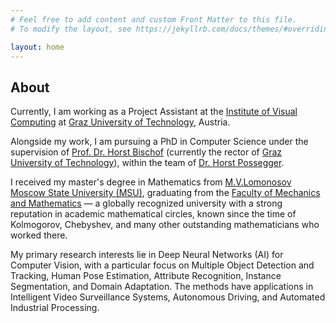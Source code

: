 ```yaml
---
# Feel free to add content and custom Front Matter to this file.
# To modify the layout, see https://jekyllrb.com/docs/themes/#overriding-theme-defaults

layout: home
---
```


## About

Currently, I am working as a Project Assistant at the [Institute of Visual Computing](https://www.tugraz.at/institute/icg/home) 
at [Graz University of Technology](https://en.wikipedia.org/wiki/Graz_University_of_Technology), Austria. 

Alongside my work, I am pursuing a PhD in Computer Science under the supervision of [Prof. Dr. Horst Bischof](https://en.wikipedia.org/wiki/Horst_Bischof)
(currently the rector of [Graz University of Technology](https://en.wikipedia.org/wiki/Graz_University_of_Technology)), within the team of [Dr. Horst Possegger](https://snototter.github.io/research/). 

I received my master's degree in Mathematics from [M.V.Lomonosov Moscow State University
(MSU)](https://en.wikipedia.org/wiki/Moscow_State_University), graduating from the [Faculty of Mechanics and Mathematics](https://en.wikipedia.org/wiki/MSU_Faculty_of_Mechanics_and_Mathematics) — a globally recognized
university with a strong reputation in academic mathematical circles, known since the time of
Kolmogorov, Chebyshev, and many other outstanding mathematicians who worked there.

My primary research interests lie in Deep Neural Networks (AI) for Computer Vision, with a particular focus
on Multiple Object Detection and Tracking, Human Pose Estimation, 
Attribute Recognition, Instance Segmentation, and Domain Adaptation.
The methods have applications in Intelligent Video Surveillance Systems, Autonomous Driving, 
and Automated Industrial Processing.


